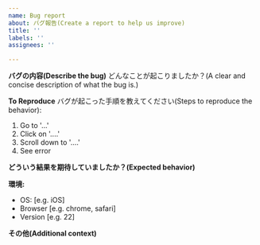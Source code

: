 ```yaml
---
name: Bug report
about: バグ報告(Create a report to help us improve)
title: ''
labels: ''
assignees: ''

---
```


**バグの内容(Describe the bug)**
どんなことが起こりましたか？(A clear and concise description of what the bug is.)

**To Reproduce**
バグが起こった手順を教えてください(Steps to reproduce the behavior):
1. Go to '...'
2. Click on '....'
3. Scroll down to '....'
4. See error

**どういう結果を期待していましたか？(Expected behavior)**


**環境:**
 - OS: [e.g. iOS]
 - Browser [e.g. chrome, safari]
 - Version [e.g. 22]

**その他(Additional context)**
